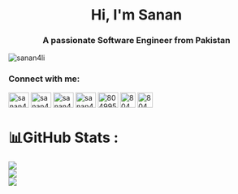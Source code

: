 <h1 align="center">Hi, I'm Sanan</h1>
<h3 align="center">A passionate Software Engineer from Pakistan</h3>

<p align="left"> <img src="https://komarev.com/ghpvc/?username=sanan4li&label=Profile%20views&color=0e75b6&style=flat" alt="sanan4li" /> </p>

<h3 align="left">Connect with me:</h3>
<p align="left">
<a href="https://fb.com/sanan4li" target="blank"><img align="center" src="https://raw.githubusercontent.com/rahuldkjain/github-profile-readme-generator/master/src/images/icons/Social/facebook.svg" alt="sanan4li" height="30" width="40" /></a>
<a href="https://twitter.com/sanan4li" target="blank"><img align="center" src="https://raw.githubusercontent.com/rahuldkjain/github-profile-readme-generator/master/src/images/icons/Social/twitter.svg" alt="sanan4li" height="30" width="40" /></a>
<a href="https://linkedin.com/in/sanan4li" target="blank"><img align="center" src="https://raw.githubusercontent.com/rahuldkjain/github-profile-readme-generator/master/src/images/icons/Social/linked-in-alt.svg" alt="sanan4li" height="30" width="40" /></a> <a href="https://instagram.com/sanan4li" target="blank"><img align="center" src="https://raw.githubusercontent.com/rahuldkjain/github-profile-readme-generator/master/src/images/icons/Social/instagram.svg" alt="sanan4li" height="30" width="40" /></a>
<a href="https://stackoverflow.com/users/8049950" target="blank"><img align="center" src="https://raw.githubusercontent.com/rahuldkjain/github-profile-readme-generator/master/src/images/icons/Social/stack-overflow.svg" alt="8049950" height="30" width="40" /></a>
  <a href="https://latestjavascript.com" target="blank"><img align="center" src="https://cdn-icons-png.flaticon.com/512/174/174881.png" alt="8049950" height="30" width="30" /></a>
    <a href="https://csstailwind.com" target="blank"><img align="center" src="https://cdn-icons-png.flaticon.com/512/174/174881.png" alt="8049950" height="30" width="30" /></a>

</p>



# 📊GitHub Stats :
![](https://github-readme-stats.vercel.app/api?username=Sanan4li&theme=chartreuse-dark&hide_border=false&include_all_commits=true&count_private=false)<br/>
![](https://github-readme-streak-stats.herokuapp.com/?user=Sanan4li&theme=chartreuse-dark&hide_border=false)<br/>
![](https://github-readme-stats.vercel.app/api/top-langs/?username=Sanan4li&theme=chartreuse-dark&hide_border=false&include_all_commits=true&count_private=false&layout=compact)


